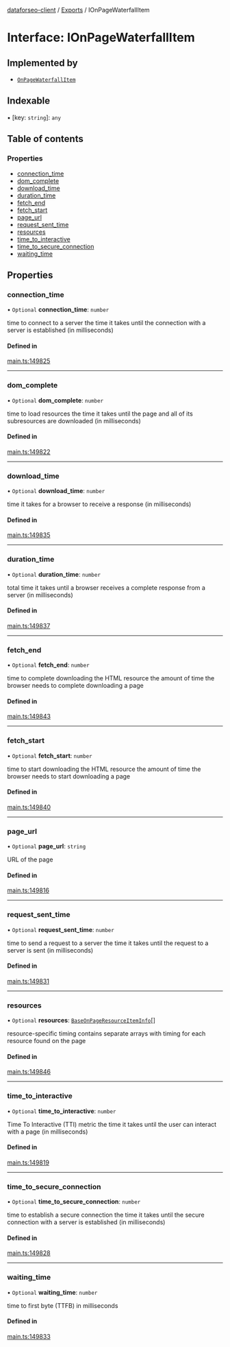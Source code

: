 [dataforseo-client](../README.md) / [Exports](../modules.md) / IOnPageWaterfallItem

# Interface: IOnPageWaterfallItem

## Implemented by

- [`OnPageWaterfallItem`](../classes/OnPageWaterfallItem.md)

## Indexable

▪ [key: `string`]: `any`

## Table of contents

### Properties

- [connection\_time](IOnPageWaterfallItem.md#connection_time)
- [dom\_complete](IOnPageWaterfallItem.md#dom_complete)
- [download\_time](IOnPageWaterfallItem.md#download_time)
- [duration\_time](IOnPageWaterfallItem.md#duration_time)
- [fetch\_end](IOnPageWaterfallItem.md#fetch_end)
- [fetch\_start](IOnPageWaterfallItem.md#fetch_start)
- [page\_url](IOnPageWaterfallItem.md#page_url)
- [request\_sent\_time](IOnPageWaterfallItem.md#request_sent_time)
- [resources](IOnPageWaterfallItem.md#resources)
- [time\_to\_interactive](IOnPageWaterfallItem.md#time_to_interactive)
- [time\_to\_secure\_connection](IOnPageWaterfallItem.md#time_to_secure_connection)
- [waiting\_time](IOnPageWaterfallItem.md#waiting_time)

## Properties

### connection\_time

• `Optional` **connection\_time**: `number`

time to connect to a server
the time it takes until the connection with a server is established (in milliseconds)

#### Defined in

[main.ts:149825](https://github.com/dataforseo/TypeScriptClient/blob/7ca1aa4/main.ts#L149825)

___

### dom\_complete

• `Optional` **dom\_complete**: `number`

time to load resources
the time it takes until the page and all of its subresources are downloaded (in milliseconds)

#### Defined in

[main.ts:149822](https://github.com/dataforseo/TypeScriptClient/blob/7ca1aa4/main.ts#L149822)

___

### download\_time

• `Optional` **download\_time**: `number`

time it takes for a browser to receive a response (in milliseconds)

#### Defined in

[main.ts:149835](https://github.com/dataforseo/TypeScriptClient/blob/7ca1aa4/main.ts#L149835)

___

### duration\_time

• `Optional` **duration\_time**: `number`

total time it takes until a browser receives a complete response from a server (in milliseconds)

#### Defined in

[main.ts:149837](https://github.com/dataforseo/TypeScriptClient/blob/7ca1aa4/main.ts#L149837)

___

### fetch\_end

• `Optional` **fetch\_end**: `number`

time to complete downloading the HTML resource
the amount of time the browser needs to complete downloading a page

#### Defined in

[main.ts:149843](https://github.com/dataforseo/TypeScriptClient/blob/7ca1aa4/main.ts#L149843)

___

### fetch\_start

• `Optional` **fetch\_start**: `number`

time to start downloading the HTML resource
the amount of time the browser needs to start downloading a page

#### Defined in

[main.ts:149840](https://github.com/dataforseo/TypeScriptClient/blob/7ca1aa4/main.ts#L149840)

___

### page\_url

• `Optional` **page\_url**: `string`

URL of the page

#### Defined in

[main.ts:149816](https://github.com/dataforseo/TypeScriptClient/blob/7ca1aa4/main.ts#L149816)

___

### request\_sent\_time

• `Optional` **request\_sent\_time**: `number`

time to send a request to a server
the time it takes until the request to a server is sent (in milliseconds)

#### Defined in

[main.ts:149831](https://github.com/dataforseo/TypeScriptClient/blob/7ca1aa4/main.ts#L149831)

___

### resources

• `Optional` **resources**: [`BaseOnPageResourceItemInfo`](../classes/BaseOnPageResourceItemInfo.md)[]

resource-specific timing
contains separate arrays with timing for each resource found on the page

#### Defined in

[main.ts:149846](https://github.com/dataforseo/TypeScriptClient/blob/7ca1aa4/main.ts#L149846)

___

### time\_to\_interactive

• `Optional` **time\_to\_interactive**: `number`

Time To Interactive (TTI) metric
the time it takes until the user can interact with a page (in milliseconds)

#### Defined in

[main.ts:149819](https://github.com/dataforseo/TypeScriptClient/blob/7ca1aa4/main.ts#L149819)

___

### time\_to\_secure\_connection

• `Optional` **time\_to\_secure\_connection**: `number`

time to establish a secure connection
the time it takes until the secure connection with a server is established (in milliseconds)

#### Defined in

[main.ts:149828](https://github.com/dataforseo/TypeScriptClient/blob/7ca1aa4/main.ts#L149828)

___

### waiting\_time

• `Optional` **waiting\_time**: `number`

time to first byte (TTFB) in milliseconds

#### Defined in

[main.ts:149833](https://github.com/dataforseo/TypeScriptClient/blob/7ca1aa4/main.ts#L149833)
